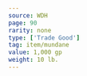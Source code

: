 ```yaml
---
source: WDH
page: 90
rarity: none
type: ['Trade Good']
tag: item/mundane
value: 1,000 gp
weight: 10 lb.
---
```


